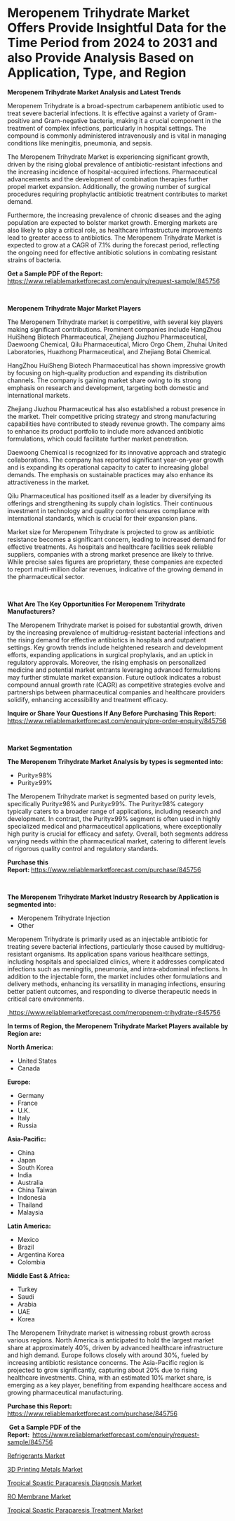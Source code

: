 <p><h1>Meropenem Trihydrate Market Offers Provide Insightful Data for the Time Period from 2024 to 2031 and also Provide Analysis Based on Application, Type, and Region</h1></p><p><strong>Meropenem Trihydrate Market Analysis and Latest Trends</strong></p>
<p><p>Meropenem Trihydrate is a broad-spectrum carbapenem antibiotic used to treat severe bacterial infections. It is effective against a variety of Gram-positive and Gram-negative bacteria, making it a crucial component in the treatment of complex infections, particularly in hospital settings. The compound is commonly administered intravenously and is vital in managing conditions like meningitis, pneumonia, and sepsis.</p><p>The Meropenem Trihydrate Market is experiencing significant growth, driven by the rising global prevalence of antibiotic-resistant infections and the increasing incidence of hospital-acquired infections. Pharmaceutical advancements and the development of combination therapies further propel market expansion. Additionally, the growing number of surgical procedures requiring prophylactic antibiotic treatment contributes to market demand.</p><p>Furthermore, the increasing prevalence of chronic diseases and the aging population are expected to bolster market growth. Emerging markets are also likely to play a critical role, as healthcare infrastructure improvements lead to greater access to antibiotics. The Meropenem Trihydrate Market is expected to grow at a CAGR of 7.1% during the forecast period, reflecting the ongoing need for effective antibiotic solutions in combating resistant strains of bacteria.</p></p>
<p><strong>Get a Sample PDF of the Report:&nbsp;</strong> <a href="https://www.reliablemarketforecast.com/enquiry/request-sample/845756?utm_campaign=1159&utm_medium=2&utm_source=Github&utm_content=ia&utm_term=12112024&utm_id=meropenem-trihydrate">https://www.reliablemarketforecast.com/enquiry/request-sample/845756</a></p>
<p>&nbsp;</p>
<p><strong>Meropenem Trihydrate Major Market Players</strong></p>
<p><p>The Meropenem Trihydrate market is competitive, with several key players making significant contributions. Prominent companies include HangZhou HuiSheng Biotech Pharmaceutical, Zhejiang Jiuzhou Pharmaceutical, Daewoong Chemical, Qilu Pharmaceutical, Micro Orgo Chem, Zhuhai United Laboratories, Huazhong Pharmaceutical, and Zhejiang Botai Chemical.</p><p>HangZhou HuiSheng Biotech Pharmaceutical has shown impressive growth by focusing on high-quality production and expanding its distribution channels. The company is gaining market share owing to its strong emphasis on research and development, targeting both domestic and international markets.</p><p>Zhejiang Jiuzhou Pharmaceutical has also established a robust presence in the market. Their competitive pricing strategy and strong manufacturing capabilities have contributed to steady revenue growth. The company aims to enhance its product portfolio to include more advanced antibiotic formulations, which could facilitate further market penetration.</p><p>Daewoong Chemical is recognized for its innovative approach and strategic collaborations. The company has reported significant year-on-year growth and is expanding its operational capacity to cater to increasing global demands. The emphasis on sustainable practices may also enhance its attractiveness in the market.</p><p>Qilu Pharmaceutical has positioned itself as a leader by diversifying its offerings and strengthening its supply chain logistics. Their continuous investment in technology and quality control ensures compliance with international standards, which is crucial for their expansion plans.</p><p>Market size for Meropenem Trihydrate is projected to grow as antibiotic resistance becomes a significant concern, leading to increased demand for effective treatments. As hospitals and healthcare facilities seek reliable suppliers, companies with a strong market presence are likely to thrive. While precise sales figures are proprietary, these companies are expected to report multi-million dollar revenues, indicative of the growing demand in the pharmaceutical sector.</p></p>
<p>&nbsp;</p>
<p><strong>What Are The Key Opportunities For Meropenem Trihydrate Manufacturers?</strong></p>
<p><p>The Meropenem Trihydrate market is poised for substantial growth, driven by the increasing prevalence of multidrug-resistant bacterial infections and the rising demand for effective antibiotics in hospitals and outpatient settings. Key growth trends include heightened research and development efforts, expanding applications in surgical prophylaxis, and an uptick in regulatory approvals. Moreover, the rising emphasis on personalized medicine and potential market entrants leveraging advanced formulations may further stimulate market expansion. Future outlook indicates a robust compound annual growth rate (CAGR) as competitive strategies evolve and partnerships between pharmaceutical companies and healthcare providers solidify, enhancing accessibility and treatment efficacy.</p></p>
<p><strong>Inquire or Share Your Questions If Any Before Purchasing This Report:</strong> <a href="https://www.reliablemarketforecast.com/enquiry/pre-order-enquiry/845756?utm_campaign=1159&utm_medium=2&utm_source=Github&utm_content=ia&utm_term=12112024&utm_id=meropenem-trihydrate">https://www.reliablemarketforecast.com/enquiry/pre-order-enquiry/845756</a></p>
<p>&nbsp;</p>
<p><strong>Market Segmentation</strong></p>
<p><strong>The Meropenem Trihydrate Market Analysis by types is segmented into:</strong></p>
<p><ul><li>Purity≥98%</li><li>Purity≥99%</li></ul></p>
<p><p>The Meropenem Trihydrate market is segmented based on purity levels, specifically Purity≥98% and Purity≥99%. The Purity≥98% category typically caters to a broader range of applications, including research and development. In contrast, the Purity≥99% segment is often used in highly specialized medical and pharmaceutical applications, where exceptionally high purity is crucial for efficacy and safety. Overall, both segments address varying needs within the pharmaceutical market, catering to different levels of rigorous quality control and regulatory standards.</p></p>
<p><strong>Purchase this Report:&nbsp;</strong><a href="https://www.reliablemarketforecast.com/purchase/845756?utm_campaign=1159&utm_medium=2&utm_source=Github&utm_content=ia&utm_term=12112024&utm_id=meropenem-trihydrate">https://www.reliablemarketforecast.com/purchase/845756</a></p>
<p>&nbsp;</p>
<p><strong>The Meropenem Trihydrate Market Industry Research by Application is segmented into:</strong></p>
<p><ul><li>Meropenem Trihydrate Injection</li><li>Other</li></ul></p>
<p><p>Meropenem Trihydrate is primarily used as an injectable antibiotic for treating severe bacterial infections, particularly those caused by multidrug-resistant organisms. Its application spans various healthcare settings, including hospitals and specialized clinics, where it addresses complicated infections such as meningitis, pneumonia, and intra-abdominal infections. In addition to the injectable form, the market includes other formulations and delivery methods, enhancing its versatility in managing infections, ensuring better patient outcomes, and responding to diverse therapeutic needs in critical care environments.</p></p>
<p><a href="https://www.reliablemarketforecast.com/meropenem-trihydrate-r845756?utm_campaign=1159&utm_medium=2&utm_source=Github&utm_content=ia&utm_term=12112024&utm_id=meropenem-trihydrate">&nbsp;https://www.reliablemarketforecast.com/meropenem-trihydrate-r845756</a></p>
<p><strong>In terms of Region, the Meropenem Trihydrate Market Players available by Region are:</strong></p>
<p>
    <p> <strong> North America: </strong>
        <ul>
            <li>United States</li>
            <li>Canada</li>
        </ul>
        </p> 
    <p> <strong> Europe: </strong>
        <ul>
            <li>Germany</li>
            <li>France</li>
            <li>U.K.</li>
            <li>Italy</li>
            <li>Russia</li>
        </ul>
        </p> 
    <p> <strong> Asia-Pacific: </strong>
        <ul>
            <li>China</li>
            <li>Japan</li>
            <li>South Korea</li>
            <li>India</li>
            <li>Australia</li>
            <li>China Taiwan</li>
            <li>Indonesia</li>
            <li>Thailand</li>
            <li>Malaysia</li>
        </ul>
        </p> 
    <p> <strong> Latin America: </strong>
        <ul>
            <li>Mexico</li>
            <li>Brazil</li>
            <li>Argentina Korea</li>
            <li>Colombia</li>
        </ul>
        </p> 
    <p> <strong> Middle East & Africa: </strong>
        <ul>
            <li>Turkey</li>
            <li>Saudi</li>
            <li>Arabia</li>
            <li>UAE</li>
            <li>Korea</li>
        </ul>
    </p>
    </p>
<p><p>The Meropenem Trihydrate market is witnessing robust growth across various regions. North America is anticipated to hold the largest market share at approximately 40%, driven by advanced healthcare infrastructure and high demand. Europe follows closely with around 30%, fueled by increasing antibiotic resistance concerns. The Asia-Pacific region is projected to grow significantly, capturing about 20% due to rising healthcare investments. China, with an estimated 10% market share, is emerging as a key player, benefiting from expanding healthcare access and growing pharmaceutical manufacturing.</p></p>
<p><strong>Purchase this Report: </strong><a href="https://www.reliablemarketforecast.com/purchase/845756?utm_campaign=1159&utm_medium=2&utm_source=Github&utm_content=ia&utm_term=12112024&utm_id=meropenem-trihydrate">https://www.reliablemarketforecast.com/purchase/845756</a></p>
<p>&nbsp;<strong>Get a Sample PDF of the Report:&nbsp;&nbsp;</strong><a href="https://www.reliablemarketforecast.com/enquiry/request-sample/845756?utm_campaign=1159&utm_medium=2&utm_source=Github&utm_content=ia&utm_term=12112024&utm_id=meropenem-trihydrate">https://www.reliablemarketforecast.com/enquiry/request-sample/845756</a></p>
<p><strong></strong></p>
<p><p><a href="https://www.linkedin.com/pulse/navigating-global-refrigerants-market-landscape-trends-forecasts-q5kzc?utm_campaign=1159&utm_medium=2&utm_source=Github&utm_content=ia&utm_term=12112024&utm_id=meropenem-trihydrate">Refrigerants Market</a></p><p><a href="https://www.linkedin.com/pulse/insights-3d-printing-metals-market-players-size-geographical-szjec?utm_campaign=1159&utm_medium=2&utm_source=Github&utm_content=ia&utm_term=12112024&utm_id=meropenem-trihydrate">3D Printing Metals Market</a></p><p><a href="https://issuu.com/reportprime-2/docs/tropical-spastic-paraparesis-diagno_d89dc409087970?utm_campaign=1159&utm_medium=2&utm_source=Github&utm_content=ia&utm_term=12112024&utm_id=meropenem-trihydrate">Tropical Spastic Paraparesis Diagnosis Market</a></p><p><a href="https://www.linkedin.com/pulse/strategic-insights-global-ro-membrane-market-trends-2024-2031-9phoc?utm_campaign=1159&utm_medium=2&utm_source=Github&utm_content=ia&utm_term=12112024&utm_id=meropenem-trihydrate">RO Membrane Market</a></p><p><a href="https://issuu.com/reportprime-2/docs/tropical-spastic-paraparesis-treatm_cfeab066243233?utm_campaign=1159&utm_medium=2&utm_source=Github&utm_content=ia&utm_term=12112024&utm_id=meropenem-trihydrate">Tropical Spastic Paraparesis Treatment Market</a></p></p>
